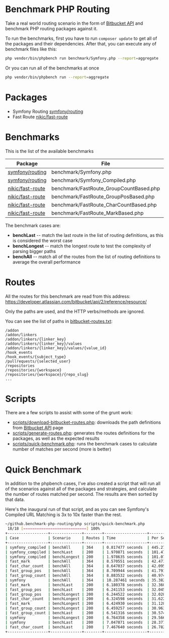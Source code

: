 # Benchmark PHP Routing

Take a real world routing scenario in the form of [Bitbucket API](https://developer.atlassian.com/bitbucket/api/2/reference/resource/) and benchmark PHP routing packages against it.

To run the benchmarks, first you have to run `composer update` to get all of the
packages and their dependencies. After that, you can execute any of benchmark
files like this:
```sh
php vendor/bin/phpbench run benchmark/Symfony.php --report=aggregate
```
Or you can run all of the benchmarks at once
```sh
php vendor/bin/phpbench run --report=aggregate
```

# Packages

* Symfony Routing [symfony/routing](https://github.com/symfony/routing)
* Fast Route [nikic/fast-route](https://github.com/nikic/fast-route)

# Benchmarks

This is the list of the available benchmarks

| Package | File | Strategy |
|---------|------|----------|
| [symfony/routing](https://github.com/symfony/routing) | benchmark/Symfony.php | `Symfony\Component\Routing\Matcher\UrlMatcher` |
| [symfony/routing](https://github.com/symfony/routing) | benchmark/Symfony_Compiled.php | `Symfony\Component\Routing\Matcher\CompiledUrlMatcher` |
| [nikic/fast-route](https://github.com/nikic/fast-route) | benchmark/FastRoute_GroupCountBased.php | `FastRoute\Dispatcher\GroupCountBased` |
| [nikic/fast-route](https://github.com/nikic/fast-route) | benchmark/FastRoute_GroupPosBased.php | `FastRoute\Dispatcher\GroupPosBased` |
| [nikic/fast-route](https://github.com/nikic/fast-route) | benchmark/FastRoute_CharCountBased.php | `FastRoute\Dispatcher\CharCountBased` |
| [nikic/fast-route](https://github.com/nikic/fast-route) | benchmark/FastRoute_MarkBased.php | `FastRoute\Dispatcher\MarkBased` |

The benchmark cases are:

* **benchLast** -- match the last route in the list of routing definitions, as this is considered the worst case
* **benchLongest** -- match the longest route to test the complexity of parsing bigger paths
* **benchAll** -- match all of the routes from the list of routing definitions to average the overall performance

# Routes

All the routes for this benchmark are read from this address:
https://developer.atlassian.com/bitbucket/api/2/reference/resource/

Only the paths are used, and the HTTP verbs/methods are ignored.

You can see the list of paths in [bitbucket-routes.txt](bitbucket-routes.txt):

```
/addon
/addon/linkers
/addon/linkers/{linker_key}
/addon/linkers/{linker_key}/values
/addon/linkers/{linker_key}/values/{value_id}
/hook_events
/hook_events/{subject_type}
/pullrequests/{selected_user}
/repositories
/repositories/{workspace}
/repositories/{workspace}/{repo_slug}
...
```

# Scripts

There are a few scripts to assist with some of the grunt work:

* [scripts/download-bitbucket-routes.php](scripts/download-bitbucket-routes.php):
	downloads the path definitions from [Bitbucket API](https://developer.atlassian.com/bitbucket/api/2/reference/resource/) page
* [scripts/generate-routes.php](scripts/generate-routes.php):
	generates the routes definitions for the packages, as well as the expected results
* [scripts/quick-benchmark.php](scripts/quick-benchmark.php):
	runs the benchmark cases to calculate number of matches per second (more is better)

# Quick Benchmark

In addition to the phpbench cases, I've also created a script that will run all
of the scenarios against all of the packages and strategies, and calculate the
number of routes matched per second. The results are then sorted by that data.

Here's the inaugural run of that script, and as you can see
Symfony's Compiled URL Matching is 3x to 10x faster than the
rest.

```sh
~/github.benchmark-php-routing/php scripts/quick-benchmark.php
 18/18 [============================] 100%
+------------------+--------------+--------+-------------------+-----------------+
| Case             | Scenario     | Routes | Time              | Per Second      |
+------------------+--------------+--------+-------------------+-----------------+
| symfony_compiled | benchAll     | 364    | 0.817477 seconds  | 445.27247300544 |
| symfony_compiled | benchLast    | 200    | 1.970871 seconds  | 101.47797743936 |
| symfony_compiled | benchLongest | 200    | 1.978635 seconds  | 101.07979326656 |
| fast_mark        | benchAll     | 364    | 8.570551 seconds  | 42.471014212756 |
| fast_char_count  | benchAll     | 364    | 8.647037 seconds  | 42.095344193395 |
| fast_group_pos   | benchAll     | 364    | 8.709944 seconds  | 41.791313421905 |
| fast_group_count | benchAll     | 364    | 8.883532 seconds  | 40.974693180939 |
| symfony          | benchAll     | 364    | 10.287461 seconds | 35.382880041987 |
| fast_mark        | benchLast    | 200    | 6.180378 seconds  | 32.360480424948 |
| fast_group_pos   | benchLast    | 200    | 6.241153 seconds  | 32.045360840023 |
| fast_group_pos   | benchLongest | 200    | 6.244522 seconds  | 32.028071478664 |
| fast_char_count  | benchLongest | 200    | 6.324598 seconds  | 31.622562835016 |
| fast_mark        | benchLongest | 200    | 6.424930 seconds  | 31.128743351575 |
| fast_group_count | benchLongest | 200    | 6.459257 seconds  | 30.963312979051 |
| fast_group_count | benchLast    | 200    | 6.541316 seconds  | 30.574887225916 |
| symfony          | benchLongest | 200    | 6.764358 seconds  | 29.566737702055 |
| symfony          | benchLast    | 200    | 7.047871 seconds  | 28.377364393312 |
| fast_char_count  | benchLast    | 200    | 7.467640 seconds  | 26.782223307453 |
+------------------+--------------+--------+-------------------+-----------------+
```
